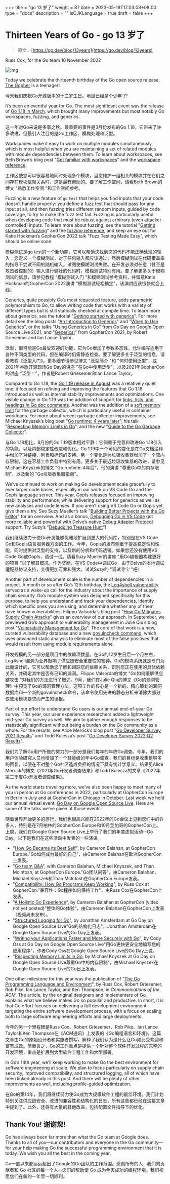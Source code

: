 +++
title = "go 13 岁了"
weight = 87
date = 2023-05-18T17:03:08+08:00
type = "docs"
description = ""
isCJKLanguage = true
draft = false
+++

# Thirteen Years of Go - go 13 岁了

> 原文：[https://go.dev/blog/13years](https://go.dev/blog/13years)

Russ Cox, for the Go team
10 November 2022

![img](ThirteenYearsOfGo_img/gopherbelly300.jpg)

Today we celebrate the thirteenth birthday of the Go open source release. [The Gopher](https://go.dev/doc/gopher) is a teenager!

今天我们庆祝Go开源版本的十三岁生日。地鼠已经是个少年了!

It’s been an eventful year for Go. The most significant event was the release of [Go 1.18 in March](https://go.dev/blog/go1.18), which brought many improvements but most notably Go workspaces, fuzzing, and generics.

这一年对Go来说是多事之秋。最重要的事件是3月份发布的Go 1.18，它带来了许多改进，但最引人注目的是Go工作区、模糊处理和泛型。

Workspaces make it easy to work on multiple modules simultaneously, which is most helpful when you are maintaining a set of related modules with module dependencies between them. To learn about workspaces, see Beth Brown’s blog post "[Get familiar with workspaces](https://go.dev/blog/get-familiar-with-workspaces)" and the [workspace reference](https://go.dev/ref/mod#workspaces).

工作区使您可以很容易地同时处理多个模块，当您维护一组相关的模块并在它们之间存在模块依赖关系时，这是最有帮助的。要了解工作空间，请看Beth Brown的博文 "熟悉工作空间 "和工作空间参考。

Fuzzing is a new feature of `go` `test` that helps you find inputs that your code doesn’t handle properly: you define a fuzz test that should pass for any input at all, and then fuzzing tries different random inputs, guided by code coverage, to try to make the fuzz test fail. Fuzzing is particularly useful when developing code that must be robust against arbitrary (even attacker-controlled) inputs. To learn more about fuzzing, see the tutorial "[Getting started with fuzzing](https://go.dev/doc/tutorial/fuzz)" and the [fuzzing reference](https://go.dev/security/fuzz/), and keep an eye out for Katie Hockman’s GopherCon 2022 talk "Fuzz Testing Made Easy", which should be online soon.

模糊测试是go test的一个新功能，它可以帮助您找到您的代码不能正确处理的输入：您定义一个模糊测试，对于任何输入都应该通过，然后模糊测试在代码覆盖率的指导下尝试不同的随机输入，试图使模糊测试失败。在开发必须对任意（甚至是攻击者控制的）输入进行健壮的代码时，模糊测试特别有用。要了解更多关于模糊测试的信息，请参见教程 "模糊测试入门 "和模糊测试参考资料，并留意Katie Hockman的GopherCon 2022演讲 "模糊测试轻松搞定"，该演讲应该很快就会上线。

Generics, quite possibly Go’s most requested feature, adds parametric polymorphism to Go, to allow writing code that works with a variety of different types but is still statically checked at compile time. To learn more about generics, see the tutorial "[Getting started with generics](https://go.dev/doc/tutorial/generics)". For more detail see the blog posts "[An Introduction to Generics](https://go.dev/blog/intro-generics)" and "[When to Use Generics](https://go.dev/blog/when-generics)", or the talks "[Using Generics in Go](https://www.youtube.com/watch?v=nr8EpUO9jhw)" from Go Day on Google Open Source Live 2021, and "[Generics!](https://www.youtube.com/watch?v=Pa_e9EeCdy8)" from GopherCon 2021, by Robert Griesemer and Ian Lance Taylor.

泛型，很可能是Go最受欢迎的功能，它为Go增加了参数多态性，允许编写适用于各种不同类型的代码，但在编译时仍需静态检查。要了解更多关于泛型的信息，请看教程《泛型入门》。更多细节请参见博文 "泛型简介 "和 "何时使用泛型"，或2021年谷歌开源现场Go Day的讲座 "在Go中使用泛型"，以及2021年GopherCon的讲座 "泛型！"，作者是Robert Griesemer和Ian Lance Taylor。

Compared to Go 1.18, the [Go 1.19 release in August](https://go.dev/blog/go1.19) was a relatively quiet one: it focused on refining and improving the features that Go 1.18 introduced as well as internal stability improvements and optimizations. One visible change in Go 1.19 was the addition of support for [links, lists, and headings in Go doc comments](https://go.dev/doc/comment). Another was the addition of a [soft memory limit](https://go.dev/doc/go1.19#runtime) for the garbage collector, which is particularly useful in container workloads. For more about recent garbage collector improvements, see Michael Knyszek’s blog post "[Go runtime: 4 years later](https://go.dev/blog/go119runtime)", his talk "[Respecting Memory Limits in Go](https://www.youtube.com/watch?v=07wduWyWx8M&list=PLtoVuM73AmsJjj5tnZ7BodjN_zIvpULSx)", and the new "[Guide to the Go Garbage Collector](https://go.dev/doc/gc-guide)".

与Go 1.18相比，8月份的Go 1.19版本相对平静：它侧重于完善和改进Go 1.18引入的功能，以及内部稳定性改进和优化。Go 1.19中一个可见的变化是在Go文档注释中增加了对链接、列表和标题的支持。另一个变化是为垃圾收集器增加了一个软内存限制，这在容器工作负载中特别有用。更多关于最近垃圾收集器的改进，请参见Michael Knyszek的博文 "Go runtime: 4年后"，他的演讲 "尊重Go中的内存限制"，以及新的 "Go垃圾收集器指南"。

We’ve continued to work on making Go development scale gracefully to ever larger code bases, especially in our work on VS Code Go and the Gopls language server. This year, Gopls releases focused on improving stability and performance, while delivering support for generics as well as new analyses and code lenses. If you aren’t using VS Code Go or Gopls yet, give them a try. See Suzy Mueller’s talk "[Building Better Projects with the Go Editor](https://www.youtube.com/watch?v=jMyzsp2E_0U)" for an overview. And as a bonus, [Debugging Go in VS Code](https://go.dev/s/vscode-go-debug) got more reliable and powerful with Delve’s native [Debug Adapter Protocol](https://microsoft.github.io/debug-adapter-protocol/) support. Try Suzy’s "[Debugging Treasure Hunt](https://www.youtube.com/watch?v=ZPIPPRjwg7Q)"!

我们继续致力于使Go开发能够优雅地扩展到更大的代码库，特别是在VS Code Go和Gopls语言服务器方面的工作。今年，Gopls的发布侧重于提高稳定性和性能，同时提供对泛型的支持，以及新的分析和代码透镜。如果您还没有使用VS Code Go或Gopls，请试一试。请看Suzy Mueller的讲座 "用Go编辑器构建更好的项目 "以了解其概况。作为奖励，在VS Code中调试Go，由于Delve的本地调试适配器协议支持，变得更加可靠和强大。试试Suzy的 "调试寻宝 "吧!

Another part of development scale is the number of dependencies in a project. A month or so after Go’s 12th birthday, the [Log4shell vulnerability](https://en.wikipedia.org/wiki/Log4Shell) served as a wake-up call for the industry about the importance of supply chain security. Go’s module system was designed specifically for this purpose, to help you understand and track your dependencies, identify which specific ones you are using, and determine whether any of them have known vulnerabilities. Filippo Valsorda’s blog post "[How Go Mitigates Supply Chain Attacks](https://go.dev/blog/supply-chain)" gives an overview of our approach. In September, we previewed Go’s approach to vulnerability management in Julie Qiu’s blog post "[Vulnerability Management for Go](https://go.dev/blog/vuln)". The core of that work is a new, curated vulnerability database and a new [govulncheck command](https://pkg.go.dev/golang.org/x/vuln/cmd/govulncheck), which uses advanced static analysis to eliminate most of the false positives that would result from using module requirements alone.

开发规模的另一部分是项目中的依赖项数量。在Go的12岁生日后一个月左右，Log4shell漏洞为业界敲响了供应链安全重要性的警钟。Go的模块系统就是专门为此而设计的，它可以帮助您了解和跟踪您的依赖关系，识别您正在使用的具体依赖关系，并确定其中是否有已知的漏洞。Filippo Valsorda的博文 "Go如何缓解供应链攻击 "对我们的方法进行了概述。9月，我们在Julie Qiu的博文《Go的漏洞管理》中预览了Go的漏洞管理方法。这项工作的核心是一个新的、精心策划的漏洞数据库和一个新的govulncheck命令，该命令使用先进的静态分析来消除大部分仅使用模块要求而产生的误报。

Part of our effort to understand Go users is our annual end-of-year Go survey. This year, our user experience researchers added a lightweight mid-year Go survey as well. We aim to gather enough responses to be statistically significant without being a burden on the Go community as a whole. For the results, see Alice Merrick’s blog post "[Go Developer Survey 2021 Results](https://go.dev/blog/survey2021-results)" and Todd Kulesza’s post "[Go Developer Survey 2022 Q2 Results](https://go.dev/blog/survey2022-q2-results)".

我们为了解Go用户所做的努力的一部分是我们每年的年终Go调查。今年，我们的用户体验研究人员也增加了一个轻量级的年中Go调查。我们的目标是收集足够多的回复，以便在不对整个Go社区造成负担的情况下具有统计学意义。结果见Alice Merrick的博文《2021年Go开发者调查结果》和Todd Kulesza的文章《2022年第二季度Go开发者调查结果》。

As the world starts traveling more, we’ve also been happy to meet many of you in person at Go conferences in 2022, particularly at GopherCon Europe in Berlin in July and at GopherCon in Chicago in October. Last week we held our annual virtual event, [Go Day on Google Open Source Live](https://opensourcelive.withgoogle.com/events/go-day-2022). Here are some of the talks we’ve given at those events:

随着世界开始更多的旅行，我们也很高兴能在2022年的Go会议上见到您们中的许多人，特别是在7月柏林的GopherCon Europe和10月芝加哥的GopherCon上。上周，我们在Google Open Source Live上举行了我们的年度虚拟活动--Go Day。以下是我们在这些活动中发表的一些演讲。

- "[How Go Became its Best Self](https://www.youtube.com/watch?v=vQm_whJZelc)", by Cameron Balahan, at GopherCon Europe."Go如何成为最好的自己"，由Cameron Balahan在欧洲GopherCon上发表。
- "[Go team Q&A](https://www.youtube.com/watch?v=KbOTTU9yEpI)", with Cameron Balahan, Michael Knyszek, and Than McIntosh, at GopherCon Europe."Go团队问答"，由Cameron Balahan、Michael Knyszek和Than McIntosh在GopherCon Europe发表。
- "[Compatibility: How Go Programs Keep Working](https://www.youtube.com/watch?v=v24wrd3RwGo)", by Russ Cox at GopherCon."兼容性：Go程序如何保持工作"，由Russ Cox在GopherCon上发表。
- "[A Holistic Go Experience](https://www.gophercon.com/agenda/session/998660)", by Cameron Balahan at GopherCon (video not yet posted)"整体的Go体验"，由Cameron Balahan在GopherCon上发表（视频尚未发布）。
- "[Structured Logging for Go](https://opensourcelive.withgoogle.com/events/go-day-2022/watch?talk=talk2)", by Jonathan Amsterdam at Go Day on Google Open Source Live"Go的结构化日志"，Jonathan Amsterdam在Google Open Source Live的Go Day上发表。
- "[Writing your Applications Faster and More Securely with Go](https://opensourcelive.withgoogle.com/events/go-day-2022/watch?talk=talk3)", by Cody Oss at Go Day on Google Open Source Live"用Go更快更安全地编写您的应用程序"，作者Cody Oss在Google Open Source Live的Go Day上说。
- "[Respecting Memory Limits in Go](https://opensourcelive.withgoogle.com/events/go-day-2022/watch?talk=talk4), by Michael Knyszek at Go Day on Google Open Source Live尊重Go中的内存限制"，由Michael Knyszek在Google Open Source Live的Go日上发表。

One other milestone for this year was the publication of "[The Go Programming Language and Environment](https://cacm.acm.org/magazines/2022/5/260357-the-go-programming-language-and-environment/fulltext)", by Russ Cox, Robert Griesemer, Rob Pike, Ian Lance Taylor, and Ken Thompson, in *Communications of the ACM*. The article, by the original designers and implementers of Go, explains what we believe makes Go so popular and productive. In short, it is that Go effort focuses on delivering a full development environment targeting the entire software development process, with a focus on scaling both to large software engineering efforts and large deployments.

今年的另一个里程碑是Russ Cox、Robert Griesemer、Rob Pike、Ian Lance Taylor和Ken Thompson在《ACM通讯》上发表的《Go编程语言和环境》。这篇文章由Go的原始设计者和实施者撰写，解释了我们认为是什么让Go如此受欢迎和富有成效。简而言之，Go的工作重点是提供一个针对整个软件开发过程的完整的开发环境，重点是扩展到大型软件工程工作和大型部署。

In Go’s 14th year, we’ll keep working to make Go the best environment for software engineering at scale. We plan to focus particularly on supply chain security, improved compatibility, and structured logging, all of which have been linked already in this post. And there will be plenty of other improvements as well, including profile-guided optimization.

在Go的第14年，我们将继续努力使Go成为大规模软件工程的最佳环境。我们计划特别关注供应链安全、改进的兼容性和结构化的日志，所有这些都已经在这篇文章中提到了。此外，还将有大量的其他改进，包括配置文件指导下的优化。

## Thank You! 谢谢您!

Go has always been far more than what the Go team at Google does. Thanks to all of you—our contributors and everyone in the Go community—for your help making Go the successful programming environment that it is today. We wish you all the best in the coming year.

Go一直以来都远远超出了Google的Go团队的工作范围。感谢所有的人--我们的贡献者和 Go 社区的每一个人--您们的帮助使 Go 成为今天成功的编程环境。我们祝愿您们在新的一年里一切顺利。

